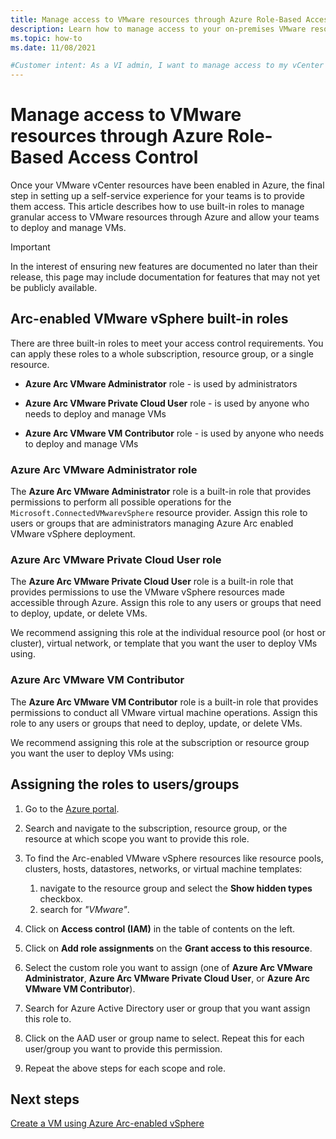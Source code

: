```yaml
---
title: Manage access to VMware resources through Azure Role-Based Access Control
description: Learn how to manage access to your on-premises VMware resources through Azure Role-Based Access Control (RBAC). 
ms.topic: how-to
ms.date: 11/08/2021

#Customer intent: As a VI admin, I want to manage access to my vCenter resources in Azure so that I can keep environments secure
---
```


# Manage access to VMware resources through Azure Role-Based Access Control

Once your VMware vCenter resources have been enabled in Azure, the final step in setting up a self-service experience for your teams is to provide them access.  This article describes how to use built-in roles to manage granular access to VMware resources through Azure and allow your teams to deploy and manage VMs.

> [!IMPORTANT]
> In the interest of ensuring new features are documented no later than their release, this page may include documentation for features that may not yet be publicly available.

## Arc-enabled VMware vSphere built-in roles

There are three built-in roles to meet your access control requirements. You can apply these roles to a whole subscription, resource group, or a single resource.

- **Azure Arc VMware Administrator** role - is used by administrators

- **Azure Arc VMware Private Cloud User** role - is used by anyone who needs to deploy and manage VMs

- **Azure Arc VMware VM Contributor** role - is used by anyone who needs to deploy and manage VMs

### Azure Arc VMware Administrator role

The **Azure Arc VMware Administrator** role is a built-in role that provides permissions to perform all possible operations for the `Microsoft.ConnectedVMwarevSphere` resource provider. Assign this role to users or groups that are administrators managing Azure Arc enabled VMware vSphere deployment.

### Azure Arc VMware Private Cloud User role

The **Azure Arc VMware Private Cloud User** role is a built-in role that provides permissions to use the VMware vSphere resources made accessible through Azure. Assign this role to any users or groups that need to deploy, update, or delete VMs.

We recommend assigning this role at the individual resource pool (or host or cluster), virtual network, or template that you want the user to deploy VMs using.

### Azure Arc VMware VM Contributor

The **Azure Arc VMware VM Contributor** role is a built-in role that provides permissions to conduct all VMware virtual machine operations. Assign this role to any users or groups that need to deploy, update, or delete VMs.

We recommend assigning this role at the subscription or resource group you want the user to deploy VMs using:

## Assigning the roles to users/groups

1. Go to the [Azure portal](https://portal.azure.com).

2. Search and navigate to the subscription, resource group, or the resource at which scope you want to provide this role.

3. To find the Arc-enabled VMware vSphere resources like resource pools, clusters, hosts, datastores, networks, or virtual machine templates:
     1. navigate to the resource group and select the **Show hidden types** checkbox.
     2. search for *"VMware"*.

4. Click on **Access control (IAM)** in the table of contents on the left.

5. Click on **Add role assignments** on the **Grant access to this resource**.

6. Select the custom role you want to assign (one of **Azure Arc VMware Administrator**, **Azure Arc VMware Private Cloud User**, or **Azure Arc VMware VM Contributor**).

7. Search for Azure Active Directory user or group that you want assign this role to.

8. Click on the AAD user or group name to select. Repeat this for each user/group you want to provide this permission.

9. Repeat the above steps for each scope and role.

## Next steps

[Create a VM using Azure Arc-enabled vSphere](quick-start-create-a-vm.md)

